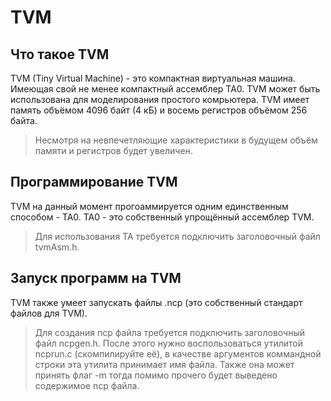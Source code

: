 # TVM
## Что такое TVM
TVM (Tiny Virtual Machine) - это компактная виртуальная машина. Имеющая свой не менее компактный ассемблер TA0. TVM может быть использована для моделирования простого комрьютера. TVM имеет память объёмом 4096 байт (4 кБ) и восемь регистров объёмом 256 байта.
> Несмотря на невпечетляющие характеристики в будущем объём памяти и регистров будет увеличен.

## Программирование TVM
TVM на данный момент прогоаммируется одним единственным способом - TA0. TA0 - это собственный упрощённый ассемблер TVM. 
> Для использования TA требуется подключить заголовочный файл tvmAsm.h.

## Запуск программ на TVM
TVM также умеет запускать файлы .ncp (это собственный стандарт файлов для TVM).
> Для создания ncp файла требуется подключить заголовочный файл ncpgen.h. После этого нужно воспользоваться утилитой ncprun.c (скомпилируйте её), в качестве аргументов коммандной строки эта утилита принимает имя файла.
> Также она может принять флаг -m тогда помимо прочего будет выведено содержимое ncp файла.
